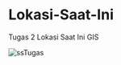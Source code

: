 # Lokasi-Saat-Ini
Tugas 2 Lokasi Saat Ini GIS

![ssTugas](https://user-images.githubusercontent.com/95694505/162193098-cef4d98e-d28a-4061-9b64-0ffea3720ab8.jpg)
